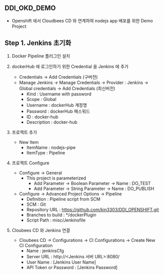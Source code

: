 ## DDI_OKD_DEMO

- Openshift 에서 Cloudbees CD 와 연계하여 nodejs app 배포를 위한 Demo Project


## Step 1. Jenkins 초기화


1. Docker Pipeline 플러그인 설치
2. dockerHub 에 로그인하기 위한 Credential 을 Jenkins 에 추가
    - Credentials -> Add Credentials (구버전)
    - Manage Jenkins -> Manage Credentials -> Provider : Jenkins -> Global credentials  -> Add Credentials (최신버전)
        - Kind : Username with password
        - Scope : Global
        - Username : dockerHub 계정명
        - Password : dockerHub 패스워드
        - ID : docker-hub
        - Description : docker-hub
3. 프로젝트 추가
    - New Item
        - ItemName : nodejs-pipe
        - ItemType : Pipeline

4. 프로젝트 Configure
    - Configure -> General
       - This project is parameterized
         - Add Parameter -> Boolean Parameter -> Name : DO_TEST
         - Add Parameter -> String Parameter -> Name : DO_PUBLISH  
    - Configure -> Advanced Project Options -> Pipeline
        - Definition : Pipeline script from SCM
        - SCM : Git
        - Repository URL : https://github.com/kin3303/DDI_OPENSHIFT.git
        - Branches to build : */dockerPlugin
        - Script Path : misc/Jenkinsfile
         
2. Cloubees CD 와 Jenkins 연결
    - Cloubees CD -> Configurations -> CI Configurations -> Create New CI Configuration
        - Name : jenkinsCfg
        - Server URL : http://<Jenkins 서버 URL>:8080/
        - User Name : [Jenkins User Name]
        - API Token or Password : [Jenkins Password]
